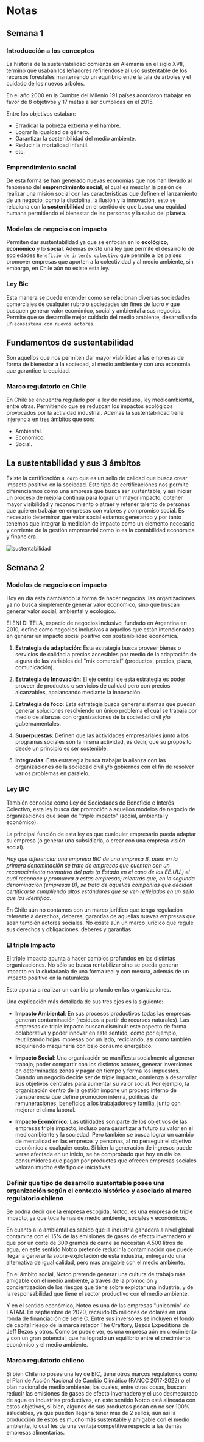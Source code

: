 # Notas

## Semana 1 

### Introducción a los conceptos

La historia de la sustentabilidad comienza en Alemania en el siglo XVII, termino que usaban los leñadores refiriéndose al uso sustentable de los recursos forestales manteniendo un equilibrio entre la tala de arboles y el cuidado de los nuevos arboles.

En el año 2000 en la Cumbre del Milenio 191 países acordaron trabajar en favor de 8 objetivos y 17 metas a ser cumplidas en el 2015.

Entre los objetivos estaban:

- Erradicar la pobreza extrema y el hambre.
- Lograr la igualdad de género.
- Garantizar la sostenibilidad del medio ambiente.
- Reducir la mortalidad infantil.
- etc.

### Emprendimiento social

De esta forma se han generado nuevas economías que nos han llevado al fenómeno del **emprendimiento social**, el cual es mesclar la pasión de realizar una misión social con las características que definen el lanzamiento de un negocio, como la disciplina, la ilusión y la innovación, esto se relaciona con la **sostenibilidad** en el sentido de que busca una equidad humana permitiendo el bienestar de las personas y la salud del planeta.

### Modelos de negocio con impacto

Permiten dar sustentabilidad ya que se enfocan en lo **ecológico**, **económico** y lo **social**. Ademas existe una ley que permite el desarrollo de sociedades `Beneficio de interés colectivo` que permite a los países promover empresas que aporten a la colectividad y al medio ambiente, sin embargo, en Chile aún no existe esta ley.

### Ley Bic

Esta manera se puede entender como se relacionan diversas sociedades comerciales de cualquier rubro o sociedades sin fines de lucro y que busquen generar valor económico, social y ambiental a sus negocios. Permite que se desarrolle mejor cuidado del medio ambiente, desarrollando un `ecosistema con nuevos actores`.

## Fundamentos de sustentabilidad

Son aquellos que nos permiten dar mayor viabilidad a las empresas de forma de bienestar a la sociedad, al medio ambiente y con una economía que garantice la equidad.

### Marco regulatorio en Chile

En Chile se encuentra regulado por la ley de residuos, ley medioambiental, entre otras. Permitiendo que se reduzcan los impactos ecológicos provocados por la actividad industrial. Ademas la sustentabilidad tiene injerencia en tres ámbitos que son:

- Ambiental.
- Económico.
- Social.

## La sustentabilidad y sus 3 ámbitos

Existe la certificación `B corp` que es un sello de calidad que busca crear impacto positivo en la sociedad. Este tipo de certificaciones nos permite diferenciarnos como una empresa que busca ser sustentable, y así iniciar un proceso de mejora continua para lograr un mayor impacto, obtener mayor visibilidad y reconocimiento o atraer y retener talento de personas que quieren trabajar en empresas con valores y compromiso social. Es necesario determinar que valor social estamos generando y por tanto tenemos que integrar la medición de impacto como un elemento necesario y corriente de la gestión empresarial como lo es la contabilidad económica y financiera.

![sustentabilidad](./assets/sustentabilidad_mapa_contenido.png)

## Semana 2

### Modelos de negocio con impacto

Hoy en dia esta cambiando la forma de hacer negocios, las organizaciones ya no busca simplemente generar valor económico, sino que buscan generar valor social, ambiental y ecológico.

El ENI DI TELA, espacio de negocios inclusivo, fundado en Argentina en 2010, define como negocios inclusivos a aquellos que están intencionados en generar un impacto social positivo con sostenibilidad económica.

1. **Estrategia de adaptación**: Esta estrategia busca proveer bienes o servicios de calidad a precios accesibles por medio de la adaptación de alguna de las variables del "mix comercial" (productos, precios, plaza, comunicación).

2. **Estrategia de Innovación**: El eje central de esta estrategia es poder proveer de productos o servicios de calidad pero con precios alcanzables, apalancando mediante la innovación.

3. **Estrategia de foco**: Esta estrategia busca generar sistemas que puedan generar soluciones resolviendo un único problema el cual se trabaja por medio de alianzas con organizaciones de la sociedad civil y/o gubernamentales.

4. **Superpuestas**: Definen que las actividades empresariales junto a los programas sociales son la misma actividad, es decir, que su propósito desde un principio es ser sostenible.

5. **Integradas**: Esta estrategia busca trabajar la alianza con las organizaciones de la sociedad civil y/o gobiernos con el fin de resolver varios problemas en paralelo.

### Ley BIC

También conocida como Ley de Sociedades de Beneficio e Interés Colectivo, esta ley busca dar promoción a aquellos modelos de negocio de organizaciones que sean de "triple impacto" (social, ambiental y económico).

La principal función de esta ley es que cualquier empresario pueda adaptar su empresa (o generar una subsidiaria, o crear con una empresa visión social).

*Hay que  diferenciar una empresa BIC de una empresa B,  pues en la primera denominación se trate de empresas que cuentan con un reconocimiento normativo del país (o Estado en el caso de los EE.UU.) el cuál reconoce y promueva a estas empresas;  mientras que, en la segunda denominación (empresas B), se trata de aquellas compañías que deciden certificarse cumpliendo altos estándares que se ven reflejados en un sello que las identifica*.

En Chile aún no contamos con un marco jurídico que tenga regulación referente a derechos, deberes, garantías de aquellas nuevas empresas que sean también actores sociales. No existe aún un marco jurídico que regule sus derechos y obligaciones, deberes y garantías.

### El triple Impacto

El triple impacto apunta a hacer cambios profundos en las distintas organizaciones. No sólo se busca rentabilizar sino se pueda generar impacto en la ciudadanía de una forma real y con mesura, además de un impacto positivo en la naturaleza.

Esto apunta a realizar un cambio profundo en las organizaciones.

Una explicación más detallada de sus tres ejes es la siguiente:

- **Impacto Ambiental**: En sus procesos productivos todas las empresas generan contaminación (residuos a partir de recursos naturales). Las empresas de triple impacto buscan disminuir este aspecto de forma colaborativa y poder innovar en este sentido, como por ejemplo, reutilizando hojas impresas por un lado, reciclando, así como también adquiriendo maquinaria con bajo consumo energético.

- **Impacto Social**: Una organización se manifiesta socialmente al generar trabajo, poder compartir con los distintos actores, generar inversiones en determinadas zonas y pagar en tiempo y forma los impuestos. Cuando un negocio decide ser de triple impacto, comienza a desarrollar sus objetivos centrales para aumentar su valor social. Por ejemplo, la organización dentro de la gestión impone un proceso interno de transparencia que define promoción interna, políticas de remuneraciones, beneficios a los trabajadores y familia, junto con mejorar el clima laboral.

- **Impacto Económico**: Las utilidades son parte de los objetivos de las empresas triple impacto, incluso para garantizar a futuro su valor en el medioambiente y la sociedad. Pero también se busca lograr un cambio de mentalidad en las empresas y personas, al no perseguir el objetivo económico a cualquier costo. Si bien la generación de ingresos puede verse afectada en un inicio, se ha comprobado que hoy en día los consumidores que pagan por productos que ofrecen empresas sociales valoran mucho este tipo de iniciativas.

### Definir que tipo de desarrollo sustentable posee una organización según el contexto histórico y asociado al marco regulatorio chileno

Se podría decir que la empresa escogida, Notco, es una empresa de triple impacto, ya que toca temas de medio ambiente, sociales y económicos.

En cuanto a lo ambiental es sabido que la industria ganadera a nivel global contamina con el 15% de las emisiones de gases de efecto invernadero y que por un corte de 300 gramos de carne se necesitan 4.500 litros de agua, en este sentido Notco pretende reducir la contaminación que puede llegar a generar la sobre-explotación de esta industria, entregando una alternativa de igual calidad, pero mas amigable con el medio ambiente.

En el ámbito social, Notco pretende generar una cultura de trabajo más amigable con el medio ambiente, a través de la promoción y concientización de los riesgos que tiene sobre explotar una industria, y de la responsabilidad que tiene el sector productivo con el medio ambiente.

Y en el sentido económico, Notco es una de las empresas "unicornio" de LATAM. En septiembre de 2020, recaudo 85 millones de dolares en una ronda de financiación de serie C. Entre sus inversores se incluyen el fondo de capital riesgo de la marca retador The Craftory, Bezos Expeditions de Jeff Bezos y otros. Como se puede ver, es una empresa aún en crecimiento y con un gran potencial, que ha logrado un equilibrio entre el crecimiento económico y el medio ambiente.

### Marco regulatorio chileno

Si bien Chile no posee una ley de BIC, tiene otros marcos regulatorios como el  Plan de Acción Nacional de Cambio Climático (PANCC 2017-2022) o el plan nacional de medio ambiente, los cuales, entre otras cosas, buscan reducir las emisiones de gases de efecto invernadero y el uso desmesurado de agua en industrias productivas, en este sentido Notco está alineada con estos objetivos, si bien, algunos de sus productos pecan en no ser 100% saludables, ya que pueden llegar a tener mas de 2 sellos, aún así la producción de estos es mucho más sustentable y amigable con el medio ambiente, lo cual les da una ventaja competitiva respecto a las demás empresas alimentarias.